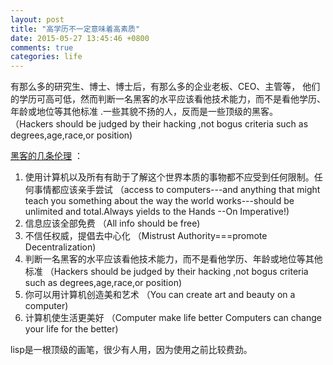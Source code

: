 ```yaml
---
layout: post
title: "高学历不一定意味着高素质"
date: 2015-05-27 13:45:46 +0800
comments: true
categories: life
---
```


有那么多的研究生、博士、博士后，有那么多的企业老板、CEO、主管等，
他们的学历可高可低，然而判断一名黑客的水平应该看他技术能力，而不是看他学历、年龄或地位等其他标准 .一些其貌不扬的人，反而是一些顶级的黑客。  
（Hackers should be judged by their hacking ,not bogus criteria such as degrees,age,race,or position)
<!--more-->
[黑客的几条伦理](https://www.baidu.com/link?url=Zcvl8ohQdpEI7kaLD-QSt0Eg-gdZkK76Ch2AoBHO5om7OWLJ1JkXp8jiLzX7QwSw&wd=&eqid=baf90bed0001b4550000000255655aea&ie=utf-8) ：

1. 使用计算机以及所有有助于了解这个世界本质的事物都不应受到任何限制。任何事情都应该亲手尝试 
  （access to computers---and anything that might teach you something about the way the world works---should be 
    unlimited and total.Always yields to the Hands --On Imperative!) 
2. 信息应该全部免费 
    （All info should be free) 
3. 不信任权威，提倡去中心化 
    （Mistrust Authority===promote Decentralization) 
4. 判断一名黑客的水平应该看他技术能力，而不是看他学历、年龄或地位等其他标准 
      （Hackers should be judged by their hacking ,not bogus criteria such as degrees,age,race,or position) 
5. 你可以用计算机创造美和艺术 
       （You can create art and beauty on a computer) 
6. 计算机使生活更美好 
     （Computer make life better       Computers can change your life for the better) 

lisp是一根顶级的画笔，很少有人用，因为使用之前比较费劲。
